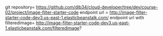 git repository= https://github.com/dlb34/cloud-developer/tree/dev/course-02/project/image-filter-starter-code
endpoint url = http://image-filter-starter-code-dev3.us-east-1.elasticbeanstalk.com/
endpoint url with filteredimage= http://image-filter-starter-code-dev3.us-east-1.elasticbeanstalk.com/filteredimage?
